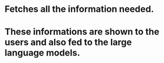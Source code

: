 # Fetches all the information needed. 

# These informations are shown to the users and also fed to the large language models. 
